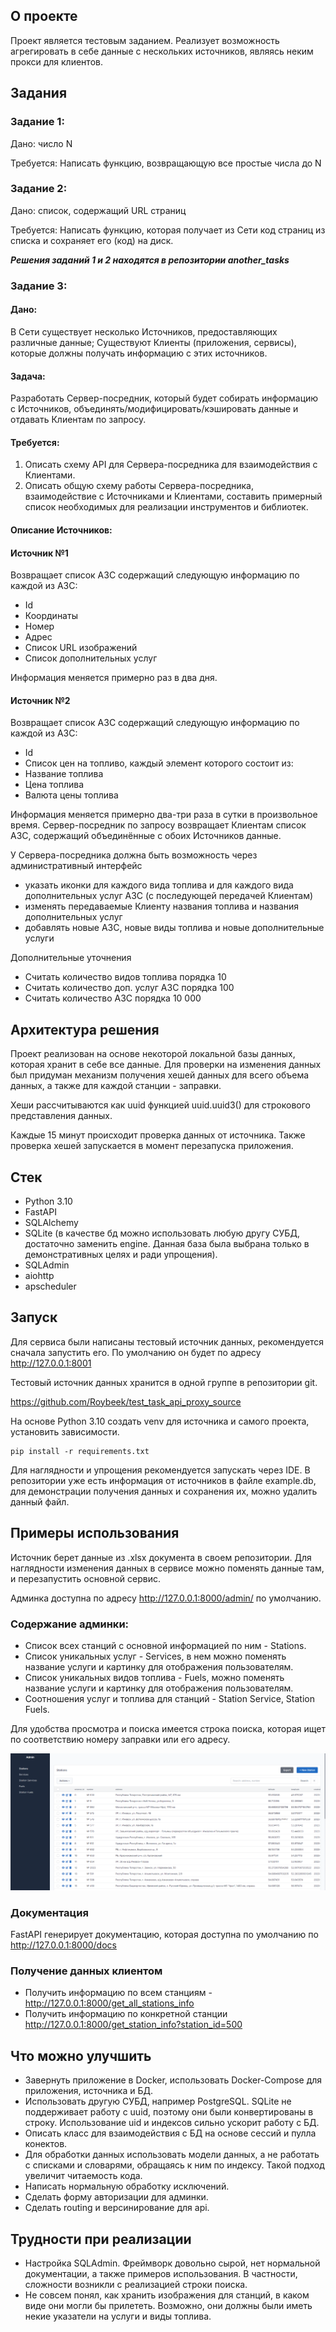 ## О проекте

Проект является тестовым заданием. Реализует возможность агрегировать в себе данные с нескольких источников, являясь
неким прокси для клиентов.

## Задания

### Задание 1:

Дано: число N

Требуется: Написать функцию, возвращающую все простые числа до N

### Задание 2:

Дано: список, содержащий URL страниц

Требуется: Написать функцию, которая получает из Сети код страниц из списка и сохраняет его (код) на диск.

_**Решения заданий 1 и 2 находятся в репозитории another_tasks**_

### Задание 3:

#### Дано:

В Сети существует несколько Источников, предоставляющих различные данные; Существуют Клиенты (приложения, сервисы),
которые должны получать информацию с этих источников.

#### Задача:

Разработать Сервер-посредник, который будет собирать информацию с Источников, объединять/модифицировать/кэшировать
данные и отдавать Клиентам по запросу.

#### Требуется:

1. Описать схему API для Сервера-посредника для взаимодействия с Клиентами.
2. Описать общую схему работы Сервера-посредника, взаимодействие с Источниками и Клиентами, составить примерный список
   необходимых для реализации инструментов и библиотек.

#### Описание Источников:

#### Источник №1

Возвращает список АЗС содержащий следующую информацию по каждой из АЗС:

- Id
- Координаты
- Номер
- Адрес
- Список URL изображений
- Список дополнительных услуг

Информация меняется примерно раз в два дня.

#### Источник №2

Возвращает список АЗС содержащий следующую информацию по каждой из АЗС:

- Id
- Список цен на топливо, каждый элемент которого состоит из:
- Название топлива
- Цена топлива
- Валюта цены топлива

Информация меняется примерно два-три раза в сутки в произвольное время. Сервер-посредник по запросу возвращает Клиентам
список АЗС, содержащий объединённые с обоих Источников данные.

У Сервера-посредника должна быть возможность через административный интерфейс

- указать иконки для каждого вида топлива и для каждого вида дополнительных услуг АЗС (с последующей передачей Клиентам)
- изменять передаваемые Клиенту названия топлива и названия дополнительных услуг
- добавлять новые АЗС, новые виды топлива и новые дополнительные услуги

Дополнительные уточнения

- Считать количество видов топлива порядка 10
- Считать количество доп. услуг АЗС порядка 100
- Считать количество АЗС порядка 10 000

## Архитектура решения

Проект реализован на основе некоторой локальной базы данных, которая хранит в себе все данные. Для проверки на изменения
данных был придуман механизм получения хешей данных для всего объема данных, а также для каждой станции - заправки.

Хеши рассчитываются как uuid функцией uuid.uuid3() для строкового представления данных.

Каждые 15 минут происходит проверка данных от источника. Также проверка хешей запускается в момент перезапуска
приложения.

## Стек

- Python 3.10
- FastAPI
- SQLAlchemy
- SQLite (в качестве бд можно использовать любую другу СУБД, достаточно заменить engine. Данная база была выбрана только
  в демонстративных целях и ради упрощения).
- SQLAdmin
- aiohttp
- apscheduler

## Запуск

Для сервиса были написаны тестовый источник данных, рекомендуется сначала запустить его. По умолчанию он будет по
адресу http://127.0.0.1:8001

Тестовый источник данных хранится в одной группе в репозитории git.

https://github.com/Roybeek/test_task_api_proxy_source

На основе Python 3.10 создать venv для источника и самого проекта, установить зависимости.

```
pip install -r requirements.txt
```

Для наглядности и упрощения рекомендуется запускать через IDE. В репозитории уже есть информация от источников в файле
example.db, для демонстрации получения данных и сохранения их, можно удалить данный файл.

## Примеры использования

Источник берет данные из .xlsx документа в своем репозитории. Для наглядности изменения данных в сервисе можно поменять
данные там, и перезапустить основной сервис.

Админка доступна по адресу http://127.0.0.1:8000/admin/ по умолчанию.

### Содержание админки:

- Список всех станций с основной информацией по ним - Stations.
- Список уникальных услуг - Services, в нем можно поменять название услуги и картинку для отображения пользователям.
- Список уникальных видов топлива - Fuels, можно поменять название услуги и картинку для отображения пользователям.
- Соотношения услуг и топлива для станций - Station Service, Station Fuels.

Для удобства просмотра и поиска имеется строка поиска, которая ищет по соответствию номеру заправки или его адресу.

![img.png](images/img.png)

### Документация

FastAPI генерирует документацию, которая доступна по умолчанию по http://127.0.0.1:8000/docs

### Получение данных клиентом

- Получить информацию по всем станциям - http://127.0.0.1:8000/get_all_stations_info
- Получить информацию по конкретной станции http://127.0.0.1:8000/get_station_info?station_id=500

## Что можно улучшить

- Завернуть приложение в Docker, использовать Docker-Compose для приложения, источника и БД.
- Использовать другую СУБД, например PostgreSQL. SQLite не поддерживает работу с uuid, поэтому они были конвертированы в
  строку. Использование uid и индексов сильно ускорит работу с БД.
- Описать класс для взаимодействия с БД на основе сессий и пулла конектов.
- Для обработки данных использовать модели данных, а не работать с списками и словарями, обращаясь к ним по индексу.
  Такой подход увеличит читаемость кода.
- Написать нормальную обработку исключений.
- Сделать форму авторизации для админки.
- Сделать routing и версинирование для api.

## Трудности при реализации

- Настройка SQLAdmin. Фреймворк довольно сырой, нет нормальной документации, а также примеров использования. В
  частности, сложности возникли с реализацией строки поиска.
- Не совсем понял, как хранить изображения для станций, в каком виде они могли бы прилететь. Возможно, они должны были
  иметь некие указатели на услуги и виды топлива.